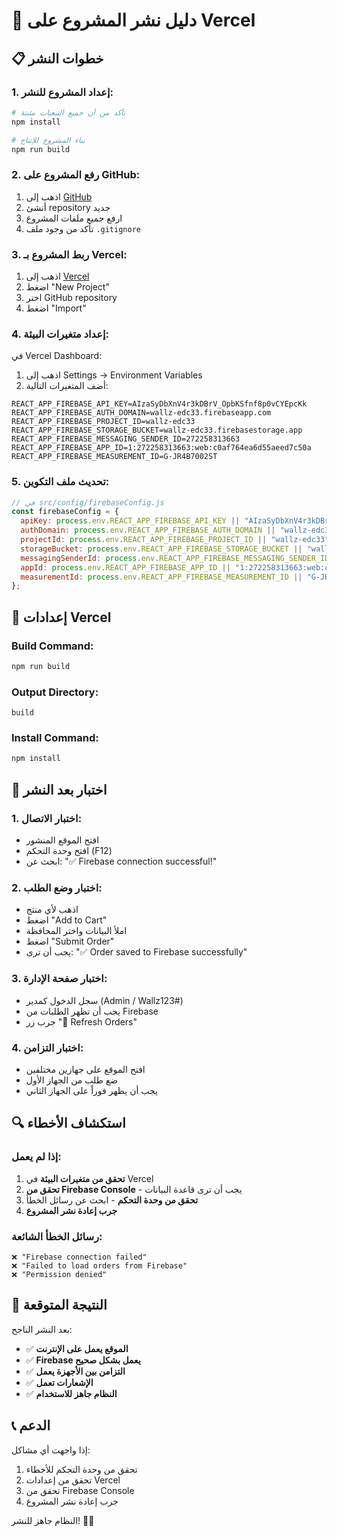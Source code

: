 # 🚀 دليل نشر المشروع على Vercel

## 📋 خطوات النشر

### **1. إعداد المشروع للنشر:**

```bash
# تأكد من أن جميع التبعيات مثبتة
npm install

# بناء المشروع للإنتاج
npm run build
```

### **2. رفع المشروع على GitHub:**

1. اذهب إلى [GitHub](https://github.com)
2. أنشئ repository جديد
3. ارفع جميع ملفات المشروع
4. تأكد من وجود ملف `.gitignore`

### **3. ربط المشروع بـ Vercel:**

1. اذهب إلى [Vercel](https://vercel.com)
2. اضغط "New Project"
3. اختر GitHub repository
4. اضغط "Import"

### **4. إعداد متغيرات البيئة:**

في Vercel Dashboard:
1. اذهب إلى Settings → Environment Variables
2. أضف المتغيرات التالية:

```
REACT_APP_FIREBASE_API_KEY=AIzaSyDbXnV4r3kDBrV_OpbKSfnf8p0vCYEpcKk
REACT_APP_FIREBASE_AUTH_DOMAIN=wallz-edc33.firebaseapp.com
REACT_APP_FIREBASE_PROJECT_ID=wallz-edc33
REACT_APP_FIREBASE_STORAGE_BUCKET=wallz-edc33.firebasestorage.app
REACT_APP_FIREBASE_MESSAGING_SENDER_ID=272258313663
REACT_APP_FIREBASE_APP_ID=1:272258313663:web:c0af764ea6d55aeed7c50a
REACT_APP_FIREBASE_MEASUREMENT_ID=G-JR4B7002ST
```

### **5. تحديث ملف التكوين:**

```javascript
// في src/config/firebaseConfig.js
const firebaseConfig = {
  apiKey: process.env.REACT_APP_FIREBASE_API_KEY || "AIzaSyDbXnV4r3kDBrV_OpbKSfnf8p0vCYEpcKk",
  authDomain: process.env.REACT_APP_FIREBASE_AUTH_DOMAIN || "wallz-edc33.firebaseapp.com",
  projectId: process.env.REACT_APP_FIREBASE_PROJECT_ID || "wallz-edc33",
  storageBucket: process.env.REACT_APP_FIREBASE_STORAGE_BUCKET || "wallz-edc33.firebasestorage.app",
  messagingSenderId: process.env.REACT_APP_FIREBASE_MESSAGING_SENDER_ID || "272258313663",
  appId: process.env.REACT_APP_FIREBASE_APP_ID || "1:272258313663:web:c0af764ea6d55aeed7c50a",
  measurementId: process.env.REACT_APP_FIREBASE_MEASUREMENT_ID || "G-JR4B7002ST"
};
```

## 🔧 إعدادات Vercel

### **Build Command:**
```bash
npm run build
```

### **Output Directory:**
```
build
```

### **Install Command:**
```bash
npm install
```

## 🧪 اختبار بعد النشر

### **1. اختبار الاتصال:**
- افتح الموقع المنشور
- افتح وحدة التحكم (F12)
- ابحث عن: "✅ Firebase connection successful!"

### **2. اختبار وضع الطلب:**
- اذهب لأي منتج
- اضغط "Add to Cart"
- املأ البيانات واختر المحافظة
- اضغط "Submit Order"
- يجب أن ترى: "✅ Order saved to Firebase successfully"

### **3. اختبار صفحة الإدارة:**
- سجل الدخول كمدير (Admin / Wallz123#)
- يجب أن تظهر الطلبات من Firebase
- جرب زر "🔄 Refresh Orders"

### **4. اختبار التزامن:**
- افتح الموقع على جهازين مختلفين
- ضع طلب من الجهاز الأول
- يجب أن يظهر فوراً على الجهاز الثاني

## 🔍 استكشاف الأخطاء

### **إذا لم يعمل:**
1. **تحقق من متغيرات البيئة** في Vercel
2. **تحقق من Firebase Console** - يجب أن ترى قاعدة البيانات
3. **تحقق من وحدة التحكم** - ابحث عن رسائل الخطأ
4. **جرب إعادة نشر المشروع**

### **رسائل الخطأ الشائعة:**
```
❌ "Firebase connection failed"
❌ "Failed to load orders from Firebase"
❌ "Permission denied"
```

## 🎯 النتيجة المتوقعة

بعد النشر الناجح:
- ✅ **الموقع يعمل على الإنترنت**
- ✅ **Firebase يعمل بشكل صحيح**
- ✅ **التزامن بين الأجهزة يعمل**
- ✅ **الإشعارات تعمل**
- ✅ **النظام جاهز للاستخدام**

## 📞 الدعم

إذا واجهت أي مشاكل:
1. تحقق من وحدة التحكم للأخطاء
2. تحقق من إعدادات Vercel
3. تحقق من Firebase Console
4. جرب إعادة نشر المشروع

النظام جاهز للنشر! 🚀✨

